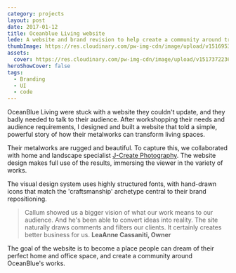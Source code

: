 ```yaml
---
category: projects
layout: post
date: 2017-01-12
title: Oceanblue Living website
lede: A website and brand revision to help create a community around transformative architectural metalworks.
thumbImage: https://res.cloudinary.com/pw-img-cdn/image/upload/v1516953100/okok/thumb-oceanblueliving.jpg
assets:
  cover: https://res.cloudinary.com/pw-img-cdn/image/upload/v1517372236/okok/oceanblueliving-hero.jpg
heroShowCover: false
tags: 
  - Branding
  - UI
  - code
---
```


OceanBlue Living were stuck with a website they couldn't update, and they badly needed to talk to their audience. After workshopping their needs and audience requirements, I designed and built a website that told a simple, powerful story of how their metalworks can transform living spaces.

<Media ratio="4740/2160" image="https://res.cloudinary.com/pw-img-cdn/image/upload/v1513597614/okok/oceanblueliving-desktop-layouts.png" />

Their metalworks are rugged and beautiful. To capture this, we collaborated with home and landscape specialist [J-Create Photography](http://j-create.com.au/). The website design makes full use of the results, immersing the viewer in the variety of works.

<Media ratio="3917/2880" image="https://res.cloudinary.com/pw-img-cdn/image/upload/v1522320503/okok/oceanblueliving-responsive-layouts-dark.png" />

The visual design system uses highly structured fonts, with hand-drawn icons that match the 'craftsmanship' archetype central to their brand repositioning.

> Callum showed us a bigger vision of what our work means to our audience. And he's been able to convert ideas into reality. The site naturally draws comments and filters our clients. It certainly creates better business for us. **LeaAnne Cassaniti, Owner**

<MediaVideo src="286998027" ratio="540/778" />

<!-- <Media image="https://res.cloudinary.com/pw-img-cdn/image/upload/v1517372170/okok/oceanblueliving-visual-system.png" /> -->

<!-- We continue to document new works. The image library we've built over the last 18 months allows OceanBlue Living to create high-impact social media at will. -->

The goal of the website is to become a place people can dream of their perfect home and office space, and create a community around OceanBlue's works.

<PostButton link="https://oceanblueliving.com.au" label="Visit Oceanblue Living" />

<script>
import Media from "../../src/components/Media";
import MediaVideo from "../../src/components/MediaVideo";
import PostButton from "../../src/components/PostButton";
export default {
  components: {
    Media,
    MediaVideo,
    PostButton
  }
}
</script>
